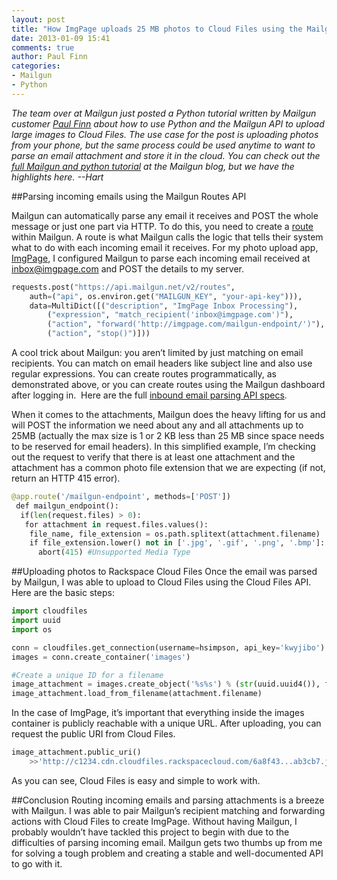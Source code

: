 ```yaml
---
layout: post
title: "How ImgPage uploads 25 MB photos to Cloud Files using the Mailgun API"
date: 2013-01-09 15:41
comments: true
author: Paul Finn
categories: 
- Mailgun
- Python
---
```

*The team over at Mailgun just posted a Python tutorial written by Mailgun customer [Paul Finn](http://twitter.com/@paul_finn_) about how to use Python and the Mailgun API to upload large images to Cloud Files.  The use case for the post is uploading photos from your phone, but the same process could be used anytime to want to parse an email attachment and store it in the cloud.  You can check out the [full Mailgun and python tutorial](http://blog.mailgun.net/post/40019942057/python-tutorial-how-imgpage-lets-you-upload-25-mb) at the Mailgun blog, but we have the highlights here. --Hart*

<!-- more -->

##Parsing incoming emails using the Mailgun Routes API

Mailgun can automatically parse any email it receives and POST the whole message or just one part via HTTP.  To do this, you need to create a [route](http://documentation.mailgun.net/user_manual.html#routes) within Mailgun. A route is what Mailgun calls the logic that tells their system what to do with each incoming email it receives. For my photo upload app, [ImgPage](http://www.imgpage.com/), I configured Mailgun to parse each incoming email received at inbox@imgpage.com and POST the details to my server.

```python
requests.post("https://api.mailgun.net/v2/routes",
	auth=("api", os.environ.get("MAILGUN_KEY", "your-api-key"))),
	data=MultiDict([("description", "ImgPage Inbox Processing"),
		("expression", "match_recipient('inbox@imgpage.com')"),
		("action", "forward('http://imgpage.com/mailgun-endpoint/')"),
		("action", "stop()")]))
```

A cool trick about Mailgun: you aren’t limited by just matching on email recipients. You can match on email headers like subject line and also use regular expressions. You can create routes programmatically, as demonstrated above, or you can create routes using the Mailgun dashboard after logging in.  Here are the full [inbound email parsing API specs](http://documentation.mailgun.net/user_manual.html#routes).

When it comes to the attachments, Mailgun does the heavy lifting for us and will POST the information we need about any and all attachments up to 25MB (actually the max size is 1 or 2 KB less than 25 MB since space needs to be reserved for email headers). In this simplified example, I’m checking out the request to verify that there is at least one attachment and the attachment has a common photo file extension that we are expecting (if not, return an HTTP 415 error).

```python
@app.route('/mailgun-endpoint', methods=['POST'])
 def mailgun_endpoint(): 
  if(len(request.files) > 0):
   for attachment in request.files.values():
    file_name, file_extension = os.path.splitext(attachment.filename)
    if file_extension.lower() not in ['.jpg', '.gif', '.png', '.bmp']:
      abort(415) #Unsupported Media Type 
```

##Uploading photos to Rackspace Cloud Files 
Once the email was parsed by Mailgun, I was able to upload to Cloud Files using the Cloud Files API.  Here are the basic steps:

```python
import cloudfiles
import uuid
import os

conn = cloudfiles.get_connection(username=hsimpson, api_key='kwyjibo')
images = conn.create_container('images')

#Create a unique ID for a filename
image_attachment = images.create_object('%s%s') % (str(uuid.uuid4()), file_extension)
image_attachment.load_from_filename(attachment.filename)
```

In the case of ImgPage, it’s important that everything inside the images container is publicly reachable with a unique URL. After uploading, you can request the public URI from Cloud Files.

```python
image_attachment.public_uri()
	>>'http://c1234.cdn.cloudfiles.rackspacecloud.com/6a8f43...ab3cb7.jpg'
```

As you can see, Cloud Files is easy and simple to work with. 

##Conclusion
Routing incoming emails and parsing attachments is a breeze with Mailgun. I was able to pair Mailgun’s recipient matching and forwarding actions with Cloud Files to create ImgPage. Without having Mailgun, I probably wouldn’t have tackled this project to begin with due to the difficulties of parsing incoming email. Mailgun gets two thumbs up from me for solving a tough problem and creating a stable and well-documented API to go with it.
